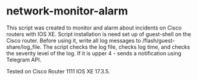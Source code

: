 # network-monitor-alarm
This script was created to monitor and alarm about incidents on Cisco routers with IOS XE.
Script installation is need set up of guest-shell on the Cisco router. Before using it, write all log messages to /flash/guest-share/log_file.
The script checks the log file, checks log time, and checks the severity level of the log. If it is upper 4 - sends a notification using Telegram API. 

Tested on Cisco Router 1111 IOS XE 17.3.5.
